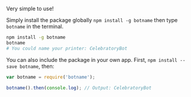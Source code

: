 Very simple to use!

Simply install the package globally `npm install -g botname` then type `botname` in the terminal.

```sh
npm install -g botname
botname
# You could name your printer: CelebratoryBot
```

You can also include the package in your own app. First, `npm install --save botname`, then:

```js
var botname = require('botname');

botname().then(console.log); // Output: CelebratoryBot
```
